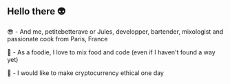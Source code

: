 ## Hello there 👽
😎 - And me, petitebetterave or Jules, developper, bartender, mixologist and passionate cook from Paris, France
  
🔭 - As a foodie, I love to mix food and code (even if I haven't found a way yet)
  
🤬 - I would like to make cryptocurrency ethical one day
